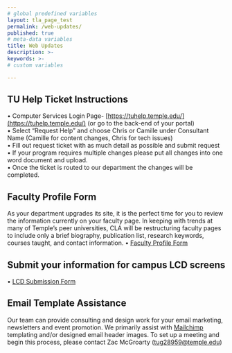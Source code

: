 ```yaml
---
# global predefined variables
layout: tla_page_test
permalink: /web-updates/
published: true
# meta-data variables
title: Web Updates
description: >-
keywords: >-
# custom variables

---
```


## TU Help Ticket Instructions
• Computer Services Login Page- [https://tuhelp.temple.edu/](https://tuhelp.temple.edu/) (or go to the back-end of your portal)<br>
• Select “Request Help” and choose Chris or Camille under Consultant Name (Camille for content changes, Chris for tech issues) <br>
• Fill out request ticket with as much detail as possible and submit request <br>
• If your program requires multiple changes please put all changes into one word document and upload.<br> 
• Once the ticket is routed to our department the changes will be completed.<br>

## Faculty Profile Form
As your department upgrades its site, it is the perfect time for you to review the information currently on your faculty page. In keeping with trends at many of Temple’s peer universities, CLA will be restructuring faculty pages to include only a brief biography, publication list, research keywords, courses taught, and contact information.
•	[Faculty Profile Form](https://form.jotform.us/70153507929156)

## Submit your information for campus LCD screens
•	[LCD Submission Form](https://form.jotform.us/70154361010136)

## Email Template Assistance
Our team can provide consulting and design work for your email marketing, newsletters and event promotion. We primarily assist with [Mailchimp](www.mailchimp.com) templating and/or designed email header images. To set up a meeting and begin this process, please contact Zac McGroarty (tug28959@temple.edu)
